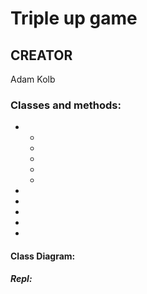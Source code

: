 # Triple up game




## CREATOR
Adam Kolb


### Classes and methods:

*
  *
  *
  *
  *
  *
*
 *
 *
 *
 *



#### Class Diagram:






##### Repl:
